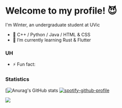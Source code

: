 <!-- ### Hi there 👋-->
# Welcome to my profile! :smiling_imp:
I'm Winter, an undergraduate student at UVic

- 🔭 C++ / Python / Java / HTML & CSS 
- 🌱 I’m currently learning Rust & Flutter

### UH 
- ⚡ Fun fact: 

### Statistics 
[![Anurag's GitHub stats](https://github-readme-stats.vercel.app/api?username=WinterNH&show_icons=true&theme=shades-of-purple) [![spotify-github-profile](https://spotify-github-profile.vercel.app/api/view?uid=0vl6o9xfy3r4t5zr38sf32wmz&cover_image=true&theme=default&show_offline=false&background_color=121212&interchange=true&bar_color=53b14f&bar_color_cover=false)](https://github.com/kittinan/spotify-github-profile)

![](https://dcbadge.vercel.app/api/shield/189123289791070209?compact=true)



